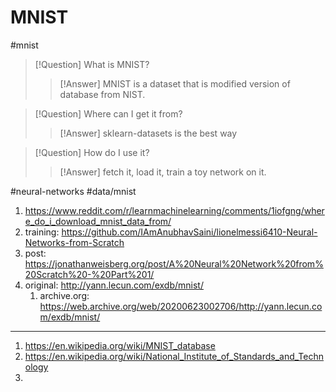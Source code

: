 # MNIST

#mnist

> [!Question] What is MNIST?
> > [!Answer] MNIST is a dataset that is modified version of database from NIST.
>

> [!Question] Where can I get it from?
> > [!Answer] sklearn-datasets is the best way
>

> [!Question] How do I use it?
> > [!Answer] fetch it, load it, train a toy network on it.
>

#neural-networks #data/mnist
1. https://www.reddit.com/r/learnmachinelearning/comments/1iofgng/where_do_i_download_mnist_data_from/
2. training: https://github.com/IAmAnubhavSaini/lionelmessi6410-Neural-Networks-from-Scratch
3. post: https://jonathanweisberg.org/post/A%20Neural%20Network%20from%20Scratch%20-%20Part%201/
4. original: http://yann.lecun.com/exdb/mnist/
   1. archive.org: https://web.archive.org/web/20200623002706/http://yann.lecun.com/exdb/mnist/

--- 

1. https://en.wikipedia.org/wiki/MNIST_database
2. https://en.wikipedia.org/wiki/National_Institute_of_Standards_and_Technology
3. 
